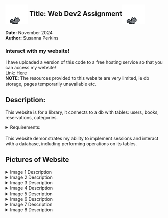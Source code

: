 <h2>
<img src="https://raw.githubusercontent.com/erdyn/welcomeGif/refs/heads/main/pixel-cat.gif" width="70px" style="vertical-align: middle;">
<span>Title: Web Dev2 Assignment</span><img src="https://raw.githubusercontent.com/erdyn/welcomeGif/refs/heads/main/pixel-cat.gif" width="70px" style="vertical-align: middle;">
</h2>

__Date:__ November 2024 <br>
__Author:__ Susanna Perkins <br>

### Interact with my website!
I have uploaded a version of this code to a free hosting service so that you can access my website! <br>
Link: <a href= "http://erdyn.000.pe">Here</a> <br>
__NOTE__: The resources provided to this website are very limited, ie db storage, pages temporarily unavailable etc.

## Description:
This website is for a library, it connects to a db with tables: users, books, reservations, categories. <br>
<details>
<summary>Requirements: </summary>
<ul>
<li>User cannot access the system if not logged in</li>
<li>User can reserve books</li>
<li>User can view their reservations</li>
<li>User can unreserve a book</li>
<li>User cannot reserve books that are already reserved</li>
</ul>
</details> <br>
This website demonstrates my ability to implement sessions and interact with a database, including performing operations on its tables.

## Pictures of Website
<details>
  <summary>Image 1 Description</summary>
  <img src="image1.jpg" alt="Image 1">
</details>

<details>
  <summary>Image 2 Description</summary>
  <img src="image2.jpg" alt="Image 2">
</details>

<details>
  <summary>Image 3 Description</summary>
  <img src="image3.jpg" alt="Image 3">
</details>

<details>
  <summary>Image 4 Description</summary>
  <img src="image4.jpg" alt="Image 4">
</details>

<details>
  <summary>Image 5 Description</summary>
  <img src="image5.jpg" alt="Image 5">
</details>

<details>
  <summary>Image 6 Description</summary>
  <img src="image6.jpg" alt="Image 6">
</details>

<details>
  <summary>Image 7 Description</summary>
  <img src="image7.jpg" alt="Image 7">
</details>

<details>
  <summary>Image 8 Description</summary>
  <img src="image8.jpg" alt="Image 8">
</details>



